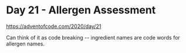 # Day 21 - Allergen Assessment

<https://adventofcode.com/2020/day/21>

Can think of it as code breaking -- ingredient names are code words for allergen names.


